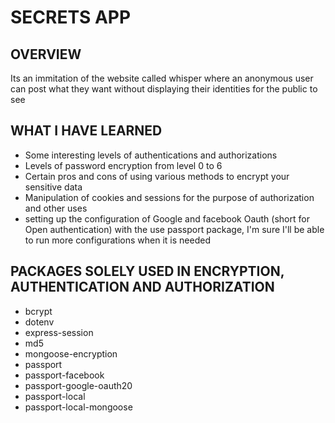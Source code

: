 # SECRETS APP

## OVERVIEW

Its an immitation of the website called whisper where an anonymous user can post what they want without displaying their identities for the public to see

## WHAT I HAVE LEARNED

- Some interesting levels of authentications and authorizations
- Levels of password encryption from level 0 to 6
- Certain pros and cons of using various methods to encrypt your sensitive data
- Manipulation of cookies and sessions for the purpose of authorization and other uses
- setting up the configuration of Google and facebook Oauth (short for Open authentication) with the use passport package, I'm sure I'll be able to run more configurations when it is needed

## PACKAGES SOLELY USED IN ENCRYPTION, AUTHENTICATION AND AUTHORIZATION

- bcrypt
- dotenv
- express-session
- md5
- mongoose-encryption
- passport
- passport-facebook
- passport-google-oauth20
- passport-local
- passport-local-mongoose
  